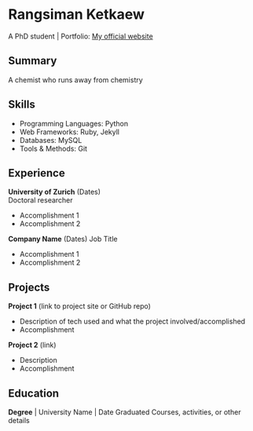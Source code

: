 # Rangsiman Ketkaew
A PhD student | Portfolio: [My official website](https://rangsimanketkaew.github.io)

## Summary
A chemist who runs away from chemistry

## Skills
- Programming Languages: Python
- Web Frameworks: Ruby, Jekyll
- Databases: MySQL
- Tools & Methods: Git

## Experience
**University of Zurich** (Dates)   
Doctoral researcher
- Accomplishment 1
- Accomplishment 2  

**Company Name** (Dates)
Job Title
- Accomplishment 1
- Accomplishment 2

## Projects
**Project 1** (link to project site or GitHub repo)  
- Description of tech used and what the project involved/accomplished
- Accomplishment 

**Project 2** (link)
- Description 
- Accomplishment

## Education
**Degree** | University Name | Date Graduated
Courses, activities, or other details
